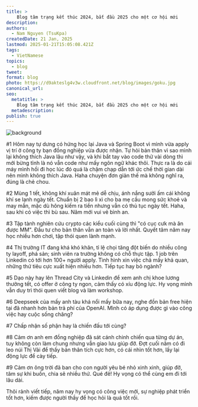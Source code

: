 ```yaml
---
title: >
    Blog tâm trạng kết thúc 2024, bắt đầu 2025 cho một cơ hội mới
description:
authors:
  - Nam Nguyen (TsuKpa)
createdDate: 21 Jan, 2025
lastmod: 2025-01-21T15:05:08.421Z
tags:
  - VietNamese
topics:
  - blog
tweet:
format: blog
photo: https://d9akteslg4v3w.cloudfront.net/blog/images/goku.jpg
canonical_url:
seo:
  metatitle: >
    Blog tâm trạng kết thúc 2024, bắt đầu 2025 cho một cơ hội mới
  metadescription:
publish: true
---
```


![background](https://d9akteslg4v3w.cloudfront.net/blog/images/goku.jpg)

#1 Hôm nay tự dưng có hứng học lại Java và Spring Boot vì mình vừa apply vị trí ở công ty bạn đồng nghiệp vừa được nhận. Tự hỏi bản thân vì sao mình lại không thích Java lâu như vậy, và khi bắt tay vào code thử vài dòng thì mới bừng tỉnh là nó vẫn code như mấy ngôn ngữ khác thôi. Thực ra là do cái máy mình hồi đi học lúc đó quá là chậm chạp dẫn tới ức chế thời gian dài nên mình không thích Java. Haha chuyện đơn giản thế mà không nghĩ ra, đúng là chẻ chou.

#2 Mùng 1 tết, không khí xuân mát mẻ dễ chịu, ánh nắng sưởi ấm cái không khí se lạnh ngày tết. Chuẩn bị 2 bao lì xì cho ba mẹ cầu mong sức khoẻ và may mắn, mặc dù hông kiếm ra tiền nhưng vẫn có thủ tục ngày tết. Haha, sau khi có việc thì bù sau. Năm mới vui vẻ bình an.

#3 Tập tành nghiên cứu crypto các kiểu cuối cùng thì "có cục cưk mà ăn được MM". Đầu tư cho bản thân vẫn an toàn và lời nhất. Quyết tâm năm nay học nhiều hơn chơi, tập thói quen lành mạnh.

#4 Thị trường IT đang khá khó khăn, tỉ lệ chọi tăng đột biến do nhiều công ty layoff, phá sản; sinh viên ra trường không có chỗ thực tập. 1 job trên Linkedin có tới hơn 100+ người apply. Tình hình xin việc chả mấy khả quan, những thứ tiêu cực xuất hiện nhiều hơn. Tiếp tục hay bỏ ngành?

#5 Dạo này hay lên Thread City và Linkedin để xem anh chị khoe lương thưởng tết, có offer ở công ty ngon, cảm thấy có xíu động lực. Hy vọng mình vẫn duy trì thói quen viết blog và làm workshop.

#6 Deepseek của mấy anh tàu khá nổi mấy bữa nay, nghe đồn bản free hiện tại đã nhanh hơn bản trả phí của OpenAI. Mình có áp dụng được gì vào công việc hay cuộc sống chăng?

#7 Chấp nhận số phận hay là chiến đấu tới cùng? 

#8 Cảm ơn anh em đồng nghiệp đã sát cánh chinh chiến qua từng dự án, tuy không còn làm chung nhưng vẫn giao lưu giúp đỡ. Đợt cuối năm có đi leo núi Thị Vải để thấy bản thân tích cực hơn, có cái nhìn tốt hơn, lấy lại động lực để cày tiếp.

#9 Cảm ơn ông trời đã ban cho con người yêu bé nhỏ xinh xinh, giúp đỡ, tâm sự khi buồn, chia sẽ nhiều thứ. Qué đẽ! Hy vọng có thể cùng em đi tới lâu dài.

Thôi rảnh viết tiếp, năm nay hy vọng có công việc mới, sự nghiệp phát triển tốt hơn, kiếm được người thầy để học hỏi là quá tốt rồi.
